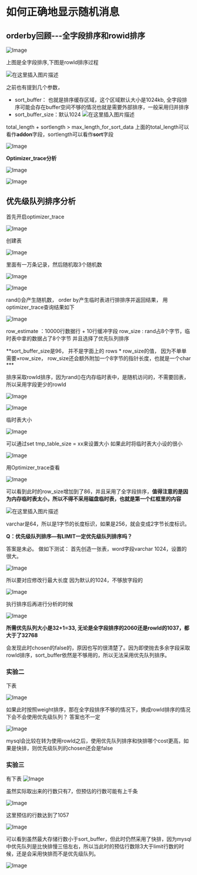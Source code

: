 # 如何正确地显示随机消息
## orderby回顾---全字段排序和rowid排序

![Image](https://img-blog.csdnimg.cn/20200806223624653.png?x-oss-process=image/watermark,type_ZmFuZ3poZW5naGVpdGk,shadow_10,text_aHR0cHM6Ly9ibG9nLmNzZG4ubmV0L1ZpbmNlX1dhbmcx,size_16,color_FFFFFF,t_70)

上图是全字段排序,下图是rowId排序过程

![在这里插入图片描述](https://img-blog.csdnimg.cn/20200806225155723.png?x-oss-process=image/watermark,type_ZmFuZ3poZW5naGVpdGk,shadow_10,text_aHR0cHM6Ly9ibG9nLmNzZG4ubmV0L1ZpbmNlX1dhbmcx,size_16,color_FFFFFF,t_70)

之前也有提到几个参数，
* sort_buffer： 也就是排序缓存区域，这个区域默认大小是1024kb, 全字段排序可能会存在buffer空间不够的情况也就是需要外部排序，一般采用归并排序
* sort_buffer_size：默认1024
![在这里插入图片描述](https://img-blog.csdnimg.cn/20200806230020273.png)


 total_length + sortlength > max_length_for_sort_data
上面的total_length可以看作**addon**字段，sortlength可以看作**sort**字段

![Image](https://img-blog.csdnimg.cn/20200806225405863.png)

**Optimizer_trace分析**

![Image](https://img-blog.csdnimg.cn/20200806230057287.png?x-oss-process=image/watermark,type_ZmFuZ3poZW5naGVpdGk,shadow_10,text_aHR0cHM6Ly9ibG9nLmNzZG4ubmV0L1ZpbmNlX1dhbmcx,size_16,color_FFFFFF,t_70)

![Image](https://img-blog.csdnimg.cn/20200806230301890.png?x-oss-process=image/watermark,type_ZmFuZ3poZW5naGVpdGk,shadow_10,text_aHR0cHM6Ly9ibG9nLmNzZG4ubmV0L1ZpbmNlX1dhbmcx,size_16,color_FFFFFF,t_70)

## 优先级队列排序分析
首先开启optimizer_trace

![Image](https://img-blog.csdnimg.cn/20200806231731950.png)

创建表

![Image](https://img-blog.csdnimg.cn/20200806232552132.png)

里面有一万条记录，然后随机取3个随机数

![Image](https://img-blog.csdnimg.cn/20200806232556892.png)

![Image](https://img-blog.csdnimg.cn/20200806232626998.png?x-oss-process=image/watermark,type_ZmFuZ3poZW5naGVpdGk,shadow_10,text_aHR0cHM6Ly9ibG9nLmNzZG4ubmV0L1ZpbmNlX1dhbmcx,size_16,color_FFFFFF,t_70)

rand()会产生随机数， order by产生临时表进行排排序并返回结果， 用optimizer_trace查询结果如下

![Image](https://img-blog.csdnimg.cn/20200806233406537.png?x-oss-process=image/watermark,type_ZmFuZ3poZW5naGVpdGk,shadow_10,text_aHR0cHM6Ly9ibG9nLmNzZG4ubmV0L1ZpbmNlX1dhbmcx,size_16,color_FFFFFF,t_70)

row_estimate ：10000行数据行 + 10行缓冲字段
row_size : rand占8个字节，临时表中拿的数据占了8个字节
并且选择了优先队列排序

**sort_buffer_size是96， 并不是字面上的 rows * row_size的值，  因为不单单需要×row_size， row_size还会额外附加一个8字节的指针长度，也就是一个char ***

排序采取rowId排序，因为rand()在内存临时表中，是随机访问的，不需要回表，所以采用字段更少的rowId

![Image](https://img-blog.csdnimg.cn/20200806234229732.png?x-oss-process=image/watermark,type_ZmFuZ3poZW5naGVpdGk,shadow_10,text_aHR0cHM6Ly9ibG9nLmNzZG4ubmV0L1ZpbmNlX1dhbmcx,size_16,color_FFFFFF,t_70)

![Image](https://img-blog.csdnimg.cn/20200806234241189.png?x-oss-process=image/watermark,type_ZmFuZ3poZW5naGVpdGk,shadow_10,text_aHR0cHM6Ly9ibG9nLmNzZG4ubmV0L1ZpbmNlX1dhbmcx,size_16,color_FFFFFF,t_70)

临时表大小

![Image](https://img-blog.csdnimg.cn/20200806234552922.png)

可以通过set tmp_table_size = xx来设置大小 
 如果此时将临时表大小设的很小

![Image](https://img-blog.csdnimg.cn/20200806235213736.png)

用Optimizer_trace查看

![Image](https://img-blog.csdnimg.cn/20200806235245834.png?x-oss-process=image/watermark,type_ZmFuZ3poZW5naGVpdGk,shadow_10,text_aHR0cHM6Ly9ibG9nLmNzZG4ubmV0L1ZpbmNlX1dhbmcx,size_16,color_FFFFFF,t_70)

可以看到此时的row_size增加到了86，并且采用了全字段排序，**值得注意的是因为内存临时表太小，所以不得不采用磁盘临时表，也就是第一个红框里的内容**

![在这里插入图片描述](https://img-blog.csdnimg.cn/20200806235501888.png?x-oss-process=image/watermark,type_ZmFuZ3poZW5naGVpdGk,shadow_10,text_aHR0cHM6Ly9ibG9nLmNzZG4ubmV0L1ZpbmNlX1dhbmcx,size_16,color_FFFFFF,t_70)

varchar是64，所以是1字节的长度标识，如果是256，就会变成2字节长度标识。

**Q：优先级队列排序—有LIMIT一定优先级队列排序吗？**

 答案是未必。
 做如下测试：
 首先创造一张表，word字段varchar 1024，设置的很大。

![Image](https://img-blog.csdnimg.cn/20200807001231778.png)

所以要对应修改行最大长度 因为默认的1024，不够放字段的

![Image](https://img-blog.csdnimg.cn/20200807001333774.png)

执行排序后再进行分析的时候

![Image](https://img-blog.csdnimg.cn/20200807001353896.png?x-oss-process=image/watermark,type_ZmFuZ3poZW5naGVpdGk,shadow_10,text_aHR0cHM6Ly9ibG9nLmNzZG4ubmV0L1ZpbmNlX1dhbmcx,size_16,color_FFFFFF,t_70)

**所需优先队列大小是32+1=33, 无论是全字段排序的2060还是rowId的1037，都大于了32768**

会发现此时chosen的false的，原因也写的很清楚了。因为即使抛去多余字段采取rowId排序，sort_buffer依然是不够用的，所以无法采用优先队列排序。

### 实验二
下表

![Image](https://img-blog.csdnimg.cn/20200807002428674.png)

如果此时按照weight排序，那在全字段排序不够的情况下，换成rowId排序的情况下会不会使用优先级队列？
答案也不一定

![Image](https://img-blog.csdnimg.cn/20200807002532977.png?x-oss-process=image/watermark,type_ZmFuZ3poZW5naGVpdGk,shadow_10,text_aHR0cHM6Ly9ibG9nLmNzZG4ubmV0L1ZpbmNlX1dhbmcx,size_16,color_FFFFFF,t_70)

mysql会比较在转为使用rowId之后，使用优先队列排序和快排哪个cost更高，如果是快排，则优先级队列的chosen还会是false

### 实验三
有下表
![Image](https://img-blog.csdnimg.cn/20200807003505429.png?x-oss-process=image/watermark,type_ZmFuZ3poZW5naGVpdGk,shadow_10,text_aHR0cHM6Ly9ibG9nLmNzZG4ubmV0L1ZpbmNlX1dhbmcx,size_16,color_FFFFFF,t_70)

虽然实际取出来的行数只有7，但预估的行数可能有上千条

![Image](https://img-blog.csdnimg.cn/20200807003737418.png?x-oss-process=image/watermark,type_ZmFuZ3poZW5naGVpdGk,shadow_10,text_aHR0cHM6Ly9ibG9nLmNzZG4ubmV0L1ZpbmNlX1dhbmcx,size_16,color_FFFFFF,t_70)

这里预估的行数达到了1057

![Image](https://img-blog.csdnimg.cn/20200807003900997.png)

可以看到虽然最大存储行数小于sort_buffer，但此时仍然采用了快排，因为mysql中优先队列是比快排慢三倍左右，所以当此时的预估行数除3大于limit行数的时候，还是会采用快排而不是优先级队列。

![Image](https://img-blog.csdnimg.cn/20200807004002371.png)
